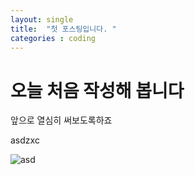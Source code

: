 ```yaml
---
layout: single
title:  "첫 포스팅입니다. "
categories : coding
---
```

# 오늘 처음 작성해 봅니다
앞으로 열심히 써보도록하죠

asdzxc


![asd](../../images/2022-05-09-first/asd-16520816199087.png)
